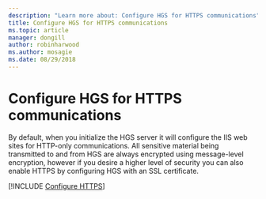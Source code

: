 ```yaml
---
description: "Learn more about: Configure HGS for HTTPS communications"
title: Configure HGS for HTTPS communications
ms.topic: article
manager: dongill
author: robinharwood
ms.author: mosagie
ms.date: 08/29/2018
---
```


# Configure HGS for HTTPS communications

By default, when you initialize the HGS server it will configure the IIS web sites for HTTP-only communications.
All sensitive material being transmitted to and from HGS are always encrypted using message-level encryption, however if you desire a higher level of security you can also enable HTTPS by configuring HGS with an SSL certificate.

[!INCLUDE [Configure HTTPS](../../../includes/configure-hgs-for-https.md)]

